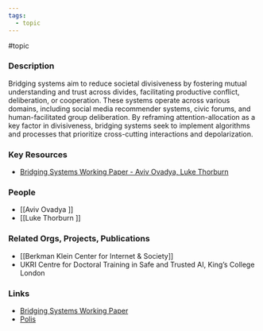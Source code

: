 ```yaml
---
tags:
  - topic
---
```

#topic

### Description

Bridging systems aim to reduce societal divisiveness by fostering mutual understanding and trust across divides, facilitating productive conflict, deliberation, or cooperation. These systems operate across various domains, including social media recommender systems, civic forums, and human-facilitated group deliberation. By reframing attention-allocation as a key factor in divisiveness, bridging systems seek to implement algorithms and processes that prioritize cross-cutting interactions and depolarization.

### Key Resources
- [Bridging Systems Working Paper - Aviv Ovadya, Luke Thorburn](https://bridging.systems/files/bridging-systems-working-paper.pdf)

### People
- [[Aviv Ovadya ]]
- [[Luke Thorburn ]]

### Related Orgs, Projects, Publications
- [[Berkman Klein Center for Internet & Society]]
- UKRI Centre for Doctoral Training in Safe and Trusted AI, King’s College London

### Links
- [Bridging Systems Working Paper](https://bridging.systems/files/bridging-systems-working-paper.pdf)
- [Polis](https://pol.is/)
